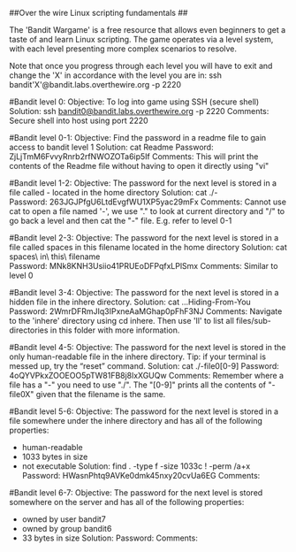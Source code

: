 ##Over the wire Linux scripting fundamentals ##

The 'Bandit Wargame' is a free resource that allows even beginners to get a taste of and learn Linux scripting. The game operates via a level system, with each level presenting more complex scenarios to resolve.

Note that once you progress through each level you will have to exit and change the 'X' in accordance with the level you are in: ssh bandit'X'@bandit.labs.overthewire.org -p 2220



#Bandit level 0:
Objective: To log into game using SSH (secure shell)
Solution: ssh bandit0@bandit.labs.overthewire.org -p 2220
Comments: Secure shell into host using port 2220

#Bandit level 0-1:
Objective: Find the password in a readme file to gain access to bandit level 1
Solution: cat Readme 
Password: ZjLjTmM6FvvyRnrb2rfNWOZOTa6ip5If
Comments: This will print the contents of the Readme file without having to open it directly using "vi"

#Bandit level 1-2:
Objective: The password for the next level is stored in a file called - located in the home directory
Solution: cat ./-  
Password: 263JGJPfgU6LtdEvgfWU1XP5yac29mFx
Comments: Cannot use cat to open a file named '-', we use "." to look at current directory and "/" to go back a level and then cat the "-" file. E.g. refer to level 0-1

#Bandit level 2-3:
Objective: The password for the next level is stored in a file called spaces in this filename located in the home directory
Solution: cat spaces\ in\ this\ filename   
Password: MNk8KNH3Usiio41PRUEoDFPqfxLPlSmx
Comments: Similar to level 0

#Bandit level 3-4:
Objective: The password for the next level is stored in a hidden file in the inhere directory.
Solution: cat ...Hiding-From-You
Password: 2WmrDFRmJIq3IPxneAaMGhap0pFhF3NJ
Comments: Navigate to the 'inhere' directory using cd inhere. Then use 'll' to list all files/sub-directories in this folder with more information.

#Bandit level 4-5:
Objective: The password for the next level is stored in the only human-readable file in the inhere directory. Tip: if your terminal is messed up, try the “reset” command.
Solution: cat ./-file0[0-9]
Password: 4oQYVPkxZOOEOO5pTW81FB8j8lxXGUQw
Comments: Remember where a file has a "-" you need to use "./". The "[0-9]" prints all the contents of "-file0X" given that the filename is the same.

#Bandit level 5-6:
Objective: The password for the next level is stored in a file somewhere under the inhere directory and has all of the following properties:
- human-readable
- 1033 bytes in size
- not executable
Solution: find . -type f -size 1033c ! -perm /a+x
Password: HWasnPhtq9AVKe0dmk45nxy20cvUa6EG
Comments: 

#Bandit level 6-7:
Objective: The password for the next level is stored somewhere on the server and has all of the following properties:
- owned by user bandit7
- owned by group bandit6
- 33 bytes in size
Solution:
Password:
Comments:  
